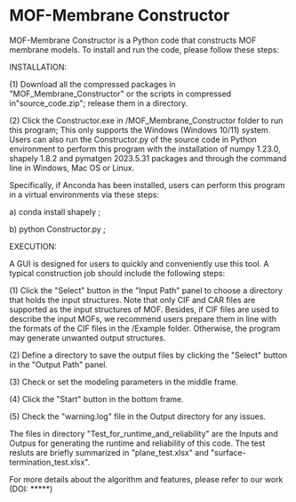 # MOF-Membrane Constructor
MOF-Membrane Constructor is a Python code that constructs MOF membrane models.
To install and run the code, please follow these steps:


INSTALLATION:

(1) Download all the compressed packages in "MOF_Membrane_Constructor" or the scripts in compressed in"source_code.zip"; release them in a directory.

(2) Click the Constructor.exe in /MOF_Membrane_Constructor folder to run this program; This only supports the Windows (Windows 10/11) system. 
Users can also run the Constructor.py of the source code in Python environment to perform this program with the installation of numpy 1.23.0, shapely 1.8.2 and pymatgen 2023.5.31 packages and  through the command line in Windows, Mac OS or Linux. 

Specifically, if Anconda has been installed, users can perform this program in a virtual environments via these steps:

a) conda install shapely ;

b) python Constructor.py ;


EXECUTION:

A GUI is designed for users to quickly and conveniently use this tool. A typical construction job should include the following steps:

(1) Click the "Select" button in the "Input Path" panel to choose a directory that holds the input structures. Note that only CIF and CAR files are supported as the input structures of MOF. Besides, if CIF files are used to describe the input MOFs, we recommend users prepare them in line with the formats of the CIF files in the /Example folder. Otherwise, the program may generate unwanted output structures.

(2) Define a directory to save the output files by clicking the "Select" button in the "Output Path" panel.

(3) Check or set the modeling parameters in the middle frame.

(4) Click the "Start" button in the bottom frame.

(5) Check the "warning.log" file in the Output directory for any issues.

The files in directory "Test_for_runtime_and_reliability" are the Inputs and Outpus for generating the runtime and reliability of this code. The test resluts are briefly summarized in "plane_test.xlsx" and "surface-termination_test.xlsx".

For more details about the algorithm and features, please refer to our work (DOI: *****)
